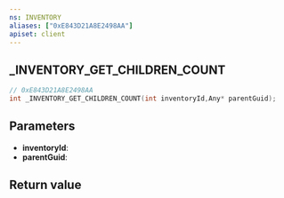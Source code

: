```yaml
---
ns: INVENTORY
aliases: ["0xE843D21A8E2498AA"]
apiset: client
---
```

## _INVENTORY_GET_CHILDREN_COUNT

```c
// 0xE843D21A8E2498AA
int _INVENTORY_GET_CHILDREN_COUNT(int inventoryId,Any* parentGuid);
```


## Parameters
* **inventoryId**:
* **parentGuid**:

## Return value